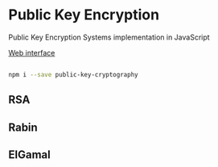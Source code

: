# Public Key Encryption

Public Key Encryption Systems implementation in JavaScript


<a href="https://ciphers.0x100.ru/assignment-2" title="Assignment">
Web interface 
</a>



```bash

npm i --save public-key-cryptography

```




## RSA


## Rabin


## ElGamal


